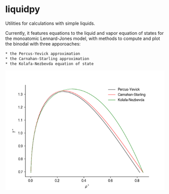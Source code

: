 # liquidpy

Utilities for calculations with simple liquids.

Currently, it features equations to the liquid and vapor equation of states for the monoatomic Lennard-Jones model, with methods to compute and plot the binodal with three apporoaches:

	* the Percus-Yevick approximation
	* the Carnahan-Starling approximation
	* the Kolafa-Nezbevda equation of state

![Lennard-Jones binodals](/eos/LennardJones/examples/binodals.png)